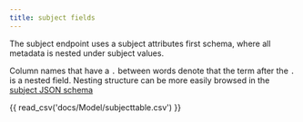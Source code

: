 ```yaml
---
title: subject fields
---
```


The subject endpoint uses a subject attributes first schema, where all metadata is nested under subject values.

Column names that have a `.` between words denote that the term after the `.` is a nested field. Nesting structure can be more easily browsed in the [subject JSON schema](./subjects_schema.md)

{{ read_csv('docs/Model/subjecttable.csv') }}
